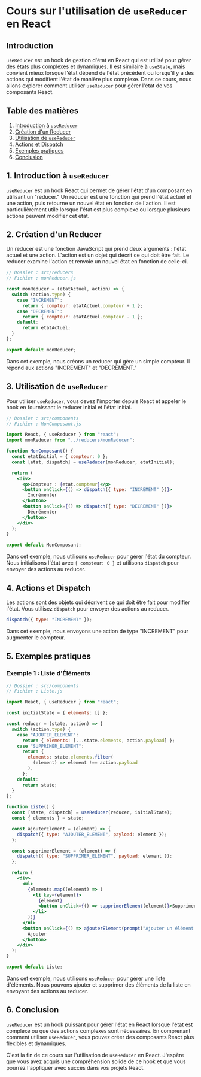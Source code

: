 # Cours sur l'utilisation de `useReducer` en React

## Introduction

`useReducer` est un hook de gestion d'état en React qui est utilisé pour gérer des états plus complexes et dynamiques. Il est similaire à `useState`, mais convient mieux lorsque l'état dépend de l'état précédent ou lorsqu'il y a des actions qui modifient l'état de manière plus complexe. Dans ce cours, nous allons explorer comment utiliser `useReducer` pour gérer l'état de vos composants React.

## Table des matières

1. [Introduction à `useReducer`](#introduction-à-usereducer)
2. [Création d'un Reducer](#création-dun-reducer)
3. [Utilisation de `useReducer`](#utilisation-de-usereducer)
4. [Actions et Dispatch](#actions-et-dispatch)
5. [Exemples pratiques](#exemples-pratiques)
6. [Conclusion](#conclusion)

## 1. Introduction à `useReducer`

`useReducer` est un hook React qui permet de gérer l'état d'un composant en utilisant un "reducer." Un reducer est une fonction qui prend l'état actuel et une action, puis retourne un nouvel état en fonction de l'action. Il est particulièrement utile lorsque l'état est plus complexe ou lorsque plusieurs actions peuvent modifier cet état.

## 2. Création d'un Reducer

Un reducer est une fonction JavaScript qui prend deux arguments : l'état actuel et une action. L'action est un objet qui décrit ce qui doit être fait. Le reducer examine l'action et renvoie un nouvel état en fonction de celle-ci.

```jsx
// Dossier : src/reducers
// Fichier : monReducer.js

const monReducer = (etatActuel, action) => {
  switch (action.type) {
    case "INCREMENT":
      return { compteur: etatActuel.compteur + 1 };
    case "DECREMENT":
      return { compteur: etatActuel.compteur - 1 };
    default:
      return etatActuel;
  }
};

export default monReducer;
```

Dans cet exemple, nous créons un reducer qui gère un simple compteur. Il répond aux actions "INCREMENT" et "DECREMENT."

## 3. Utilisation de `useReducer`

Pour utiliser `useReducer`, vous devez l'importer depuis React et appeler le hook en fournissant le reducer initial et l'état initial.

```jsx
// Dossier : src/components
// Fichier : MonComposant.js

import React, { useReducer } from "react";
import monReducer from "../reducers/monReducer";

function MonComposant() {
  const etatInitial = { compteur: 0 };
  const [etat, dispatch] = useReducer(monReducer, etatInitial);

  return (
    <div>
      <p>Compteur : {etat.compteur}</p>
      <button onClick={() => dispatch({ type: "INCREMENT" })}>
        Incrémenter
      </button>
      <button onClick={() => dispatch({ type: "DECREMENT" })}>
        Décrémenter
      </button>
    </div>
  );
}

export default MonComposant;
```

Dans cet exemple, nous utilisons `useReducer` pour gérer l'état du compteur. Nous initialisons l'état avec `{ compteur: 0 }` et utilisons `dispatch` pour envoyer des actions au reducer.

## 4. Actions et Dispatch

Les actions sont des objets qui décrivent ce qui doit être fait pour modifier l'état. Vous utilisez `dispatch` pour envoyer des actions au reducer.

```jsx
dispatch({ type: "INCREMENT" });
```

Dans cet exemple, nous envoyons une action de type "INCREMENT" pour augmenter le compteur.

## 5. Exemples pratiques

### Exemple 1 : Liste d'Éléments

```jsx
// Dossier : src/components
// Fichier : Liste.js

import React, { useReducer } from "react";

const initialState = { elements: [] };

const reducer = (state, action) => {
  switch (action.type) {
    case "AJOUTER_ELEMENT":
      return { elements: [...state.elements, action.payload] };
    case "SUPPRIMER_ELEMENT":
      return {
        elements: state.elements.filter(
          (element) => element !== action.payload
        ),
      };
    default:
      return state;
  }
};

function Liste() {
  const [state, dispatch] = useReducer(reducer, initialState);
  const { elements } = state;

  const ajouterElement = (element) => {
    dispatch({ type: "AJOUTER_ELEMENT", payload: element });
  };

  const supprimerElement = (element) => {
    dispatch({ type: "SUPPRIMER_ELEMENT", payload: element });
  };

  return (
    <div>
      <ul>
        {elements.map((element) => (
          <li key={element}>
            {element}
            <button onClick={() => supprimerElement(element)}>Supprimer</button>
          </li>
        ))}
      </ul>
      <button onClick={() => ajouterElement(prompt("Ajouter un élément :"))}>
        Ajouter
      </button>
    </div>
  );
}

export default Liste;
```

Dans cet exemple, nous utilisons `useReducer` pour gérer une liste d'éléments. Nous pouvons ajouter et supprimer des éléments de la liste en envoyant des actions au reducer.

## 6. Conclusion

`useReducer` est un hook puissant pour gérer l'état en React lorsque l'état est complexe ou que des actions complexes sont nécessaires. En comprenant comment utiliser `useReducer`, vous pouvez créer des composants React plus flexibles et dynamiques.

C'est la fin de ce cours sur l'utilisation de `useReducer` en React. J'espère que vous avez acquis une compréhension solide de ce hook et que vous pourrez l'appliquer avec succès dans vos projets React.

